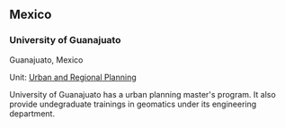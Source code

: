 ## Mexico

### University of Guanajuato

Guanajuato, Mexico

Unit: [Urban and Regional Planning](http://www.posgrados.ugto.mx/Posgrado/Default.aspx?p=170311)

University of Guanajuato has a urban planning master's program. It also provide undegraduate trainings in geomatics under its engineering department.
